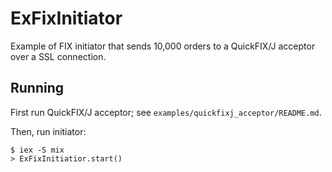 # ExFixInitiator

Example of FIX initiator that sends 10,000 orders to a QuickFIX/J acceptor
over a SSL connection.

## Running

First run QuickFIX/J acceptor; see `examples/quickfixj_acceptor/README.md`.

Then, run initiator:

    $ iex -S mix
    > ExFixInitiatior.start()
